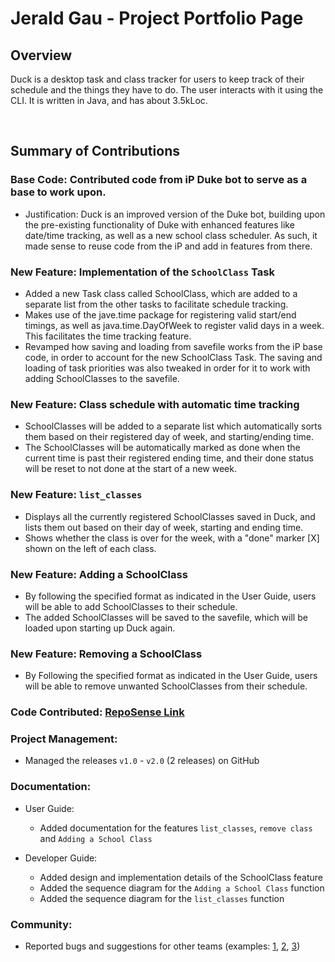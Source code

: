 # Jerald Gau - Project Portfolio Page

## Overview

Duck is a desktop task and class tracker for users to keep track of their schedule and the things they have to do. The user interacts with it using the CLI. It is written in Java, and has about 3.5kLoc.

<br />

## Summary of Contributions

### Base Code: Contributed code from iP Duke bot to serve as a base to work upon.
- Justification: Duck is an improved version of the Duke bot, building upon the pre-existing functionality of Duke with enhanced features like date/time tracking, as well as a new school class scheduler. As such, it made sense to reuse code from the iP and add in features from there.



### New Feature: Implementation of the ```SchoolClass``` Task
- Added a new Task class called SchoolClass, which are added to a separate list from the other tasks to facilitate schedule tracking.
- Makes use of the jave.time package for registering valid start/end timings, as well as java.time.DayOfWeek to register valid days in a week. This facilitates the time tracking feature.
- Revamped how saving and loading from savefile works from the iP base code, in order to account for the new SchoolClass Task. The saving and loading of task priorities was also tweaked in order for it to work with adding SchoolClasses to the savefile.



### New Feature: Class schedule with automatic time tracking
- SchoolClasses will be added to a separate list which automatically sorts them based on their registered day of week, and starting/ending time.
- The SchoolClasses will be automatically marked as done when the current time is past their registered ending time, and their done status will be reset to not done at the start of a new week.



### New Feature: ```list_classes```
- Displays all the currently registered SchoolClasses saved in Duck, and lists them out based on their day of week, starting and ending time. 
- Shows whether the class is over for the week, with a "done" marker [X] shown on the left of each class.



### New Feature: Adding a SchoolClass
- By following the specified format as indicated in the User Guide, users will be able to add SchoolClasses to their schedule. 
- The added SchoolClasses will be saved to the savefile, which will be loaded upon starting up Duck again.



### New Feature: Removing a SchoolClass
- By Following the specified format as indicated in the User Guide, users will be able to remove unwanted SchoolClasses from their schedule.



### Code Contributed: [RepoSense Link](https://nus-cs2113-ay2223s2.github.io/tp-dashboard/?search=jeraldgau&breakdown=true&sort=groupTitle%20dsc&sortWithin=title&since=2023-02-17&timeframe=commit&mergegroup=&groupSelect=groupByRepos&checkedFileTypes=docs~functional-code~test-code~other)



### Project Management:
- Managed the releases ```v1.0``` - ```v2.0``` (2 releases) on GitHub



### Documentation:
- User Guide:
  - Added documentation for the features ```list_classes```, ```remove class``` and ```Adding a School Class```
  
- Developer Guide:
  - Added design and implementation details of the SchoolClass feature
  - Added the sequence diagram for the ```Adding a School Class``` function
  - Added the sequence diagram for the ```list_classes``` function
  


### Community:
- Reported bugs and suggestions for other teams (examples: [1](https://github.com/jeraldgau/ped/issues/9), [2](https://github.com/jeraldgau/ped/issues/7), [3](https://github.com/jeraldgau/ped/issues/5))
